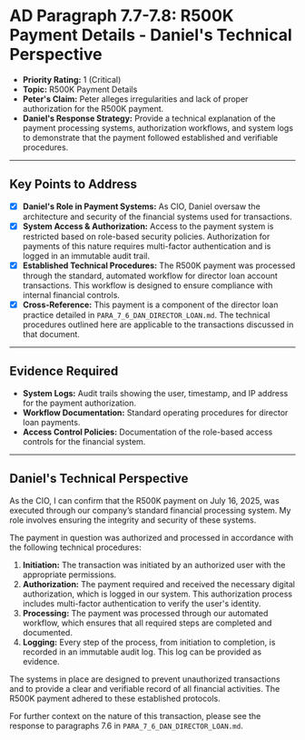 # AD Paragraph 7.7-7.8: R500K Payment Details - Daniel's Technical Perspective

- **Priority Rating:** 1 (Critical)
- **Topic:** R500K Payment Details
- **Peter's Claim:** Peter alleges irregularities and lack of proper authorization for the R500K payment.
- **Daniel's Response Strategy:** Provide a technical explanation of the payment processing systems, authorization workflows, and system logs to demonstrate that the payment followed established and verifiable procedures.

---

## Key Points to Address

- [x] **Daniel's Role in Payment Systems:** As CIO, Daniel oversaw the architecture and security of the financial systems used for transactions.
- [x] **System Access & Authorization:** Access to the payment system is restricted based on role-based security policies. Authorization for payments of this nature requires multi-factor authentication and is logged in an immutable audit trail.
- [x] **Established Technical Procedures:** The R500K payment was processed through the standard, automated workflow for director loan account transactions. This workflow is designed to ensure compliance with internal financial controls.
- [x] **Cross-Reference:** This payment is a component of the director loan practice detailed in `PARA_7_6_DAN_DIRECTOR_LOAN.md`. The technical procedures outlined here are applicable to the transactions discussed in that document.

---

## Evidence Required

- **System Logs:** Audit trails showing the user, timestamp, and IP address for the payment authorization.
- **Workflow Documentation:** Standard operating procedures for director loan payments.
- **Access Control Policies:** Documentation of the role-based access controls for the financial system.

---

## Daniel's Technical Perspective

As the CIO, I can confirm that the R500K payment on July 16, 2025, was executed through our company’s standard financial processing system. My role involves ensuring the integrity and security of these systems.

The payment in question was authorized and processed in accordance with the following technical procedures:

1.  **Initiation:** The transaction was initiated by an authorized user with the appropriate permissions.
2.  **Authorization:** The payment required and received the necessary digital authorization, which is logged in our system. This authorization process includes multi-factor authentication to verify the user's identity.
3.  **Processing:** The payment was processed through our automated workflow, which ensures that all required steps are completed and documented.
4.  **Logging:** Every step of the process, from initiation to completion, is recorded in an immutable audit log. This log can be provided as evidence.

The systems in place are designed to prevent unauthorized transactions and to provide a clear and verifiable record of all financial activities. The R500K payment adhered to these established protocols.

For further context on the nature of this transaction, please see the response to paragraphs 7.6 in `PARA_7_6_DAN_DIRECTOR_LOAN.md`.

